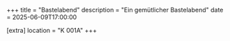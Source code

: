+++
title = "Bastelabend"
description = "Ein gemütlicher Bastelabend"
date = 2025-06-09T17:00:00

[extra]
location = "K 001A"
+++
